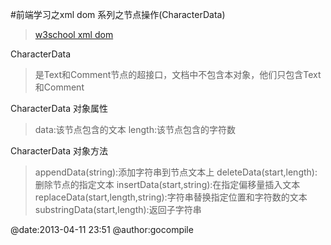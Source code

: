 #前端学习之xml dom 系列之节点操作(CharacterData)
>[w3school xml dom](http://www.w3school.com.cn/xmldom/index.asp) 

CharacterData
> 是Text和Comment节点的超接口，文档中不包含本对象，他们只包含Text和Comment

CharacterData 对象属性
> data:该节点包含的文本
> length:该节点包含的字符数

CharacterData 对象方法
> appendData(string):添加字符串到节点文本上
> deleteData(start,length):删除节点的指定文本
> insertData(start,string):在指定偏移量插入文本
> replaceData(start,length,string):字符串替换指定位置和字符数的文本
> substringData(start,length):返回子字符串


@date:2013-04-11 23:51 @author:gocompile
